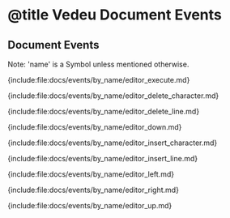 # @title Vedeu Document Events

## Document Events

Note: 'name' is a Symbol unless mentioned otherwise.

{include:file:docs/events/by_name/editor_execute.md}

{include:file:docs/events/by_name/editor_delete_character.md}

{include:file:docs/events/by_name/editor_delete_line.md}

{include:file:docs/events/by_name/editor_down.md}

{include:file:docs/events/by_name/editor_insert_character.md}

{include:file:docs/events/by_name/editor_insert_line.md}

{include:file:docs/events/by_name/editor_left.md}

{include:file:docs/events/by_name/editor_right.md}

{include:file:docs/events/by_name/editor_up.md}
